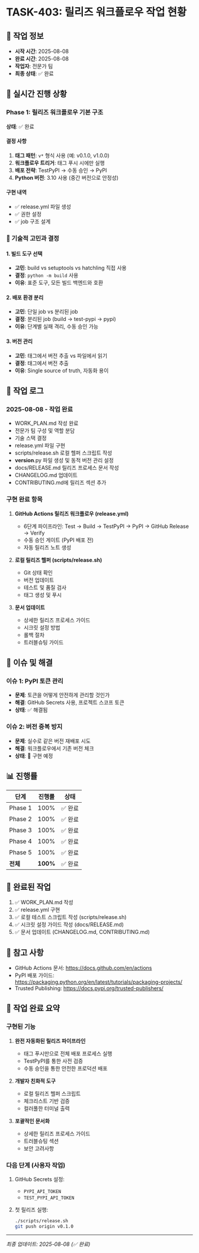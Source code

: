 # TASK-403: 릴리즈 워크플로우 작업 현황

## 📅 작업 정보
- **시작 시간**: 2025-08-08
- **완료 시간**: 2025-08-08
- **작업자**: 전문가 팀
- **최종 상태**: ✅ 완료

## 🔄 실시간 진행 상황

### Phase 1: 릴리즈 워크플로우 기본 구조
**상태**: ✅ 완료

#### 결정 사항
1. **태그 패턴**: `v*` 형식 사용 (예: v0.1.0, v1.0.0)
2. **워크플로우 트리거**: 태그 푸시 시에만 실행
3. **배포 전략**: TestPyPI → 수동 승인 → PyPI
4. **Python 버전**: 3.10 사용 (중간 버전으로 안정성)

#### 구현 내역
- ✅ release.yml 파일 생성
- ✅ 권한 설정
- ✅ job 구조 설계

### 💭 기술적 고민과 결정

#### 1. 빌드 도구 선택
- **고민**: build vs setuptools vs hatchling 직접 사용
- **결정**: `python -m build` 사용
- **이유**: 표준 도구, 모든 빌드 백엔드와 호환

#### 2. 배포 환경 분리
- **고민**: 단일 job vs 분리된 job
- **결정**: 분리된 job (build → test-pypi → pypi)
- **이유**: 단계별 실패 격리, 수동 승인 가능

#### 3. 버전 관리
- **고민**: 태그에서 버전 추출 vs 파일에서 읽기
- **결정**: 태그에서 버전 추출
- **이유**: Single source of truth, 자동화 용이

## 📝 작업 로그

### 2025-08-08 - 작업 완료
- WORK_PLAN.md 작성 완료
- 전문가 팀 구성 및 역할 분담
- 기술 스택 결정
- release.yml 파일 구현
- scripts/release.sh 로컬 헬퍼 스크립트 작성
- __version__.py 파일 생성 및 동적 버전 관리 설정
- docs/RELEASE.md 릴리즈 프로세스 문서 작성
- CHANGELOG.md 업데이트
- CONTRIBUTING.md에 릴리즈 섹션 추가

### 구현 완료 항목
1. **GitHub Actions 릴리즈 워크플로우 (release.yml)**
   - 6단계 파이프라인: Test → Build → TestPyPI → PyPI → GitHub Release → Verify
   - 수동 승인 게이트 (PyPI 배포 전)
   - 자동 릴리즈 노트 생성

2. **로컬 릴리즈 헬퍼 (scripts/release.sh)**
   - Git 상태 확인
   - 버전 업데이트
   - 테스트 및 품질 검사
   - 태그 생성 및 푸시

3. **문서 업데이트**
   - 상세한 릴리즈 프로세스 가이드
   - 시크릿 설정 방법
   - 롤백 절차
   - 트러블슈팅 가이드

## 🚨 이슈 및 해결

### 이슈 1: PyPI 토큰 관리
- **문제**: 토큰을 어떻게 안전하게 관리할 것인가
- **해결**: GitHub Secrets 사용, 프로젝트 스코프 토큰
- **상태**: ✅ 해결됨

### 이슈 2: 버전 중복 방지
- **문제**: 실수로 같은 버전 재배포 시도
- **해결**: 워크플로우에서 기존 버전 체크
- **상태**: 🔄 구현 예정

## 📊 진행률

| 단계 | 진행률 | 상태 |
|-----|--------|------|
| Phase 1 | 100% | ✅ 완료 |
| Phase 2 | 100% | ✅ 완료 |
| Phase 3 | 100% | ✅ 완료 |
| Phase 4 | 100% | ✅ 완료 |
| Phase 5 | 100% | ✅ 완료 |
| **전체** | **100%** | ✅ 완료 |

## 🎯 완료된 작업

1. ✅ WORK_PLAN.md 작성
2. ✅ release.yml 구현
3. ✅ 로컬 테스트 스크립트 작성 (scripts/release.sh)
4. ✅ 시크릿 설정 가이드 작성 (docs/RELEASE.md)
5. ✅ 문서 업데이트 (CHANGELOG.md, CONTRIBUTING.md)

## 📌 참고 사항

- GitHub Actions 문서: https://docs.github.com/en/actions
- PyPI 배포 가이드: https://packaging.python.org/en/latest/tutorials/packaging-projects/
- Trusted Publishing: https://docs.pypi.org/trusted-publishers/

## 🎉 작업 완료 요약

### 구현된 기능
1. **완전 자동화된 릴리즈 파이프라인**
   - 태그 푸시만으로 전체 배포 프로세스 실행
   - TestPyPI를 통한 사전 검증
   - 수동 승인을 통한 안전한 프로덕션 배포

2. **개발자 친화적 도구**
   - 로컬 릴리즈 헬퍼 스크립트
   - 체크리스트 기반 검증
   - 컬러풀한 터미널 출력

3. **포괄적인 문서화**
   - 상세한 릴리즈 프로세스 가이드
   - 트러블슈팅 섹션
   - 보안 고려사항

### 다음 단계 (사용자 작업)
1. GitHub Secrets 설정:
   - `PYPI_API_TOKEN`
   - `TEST_PYPI_API_TOKEN`

2. 첫 릴리즈 실행:
   ```bash
   ./scripts/release.sh
   git push origin v0.1.0
   ```

---

*최종 업데이트: 2025-08-08 (✅ 완료)*
